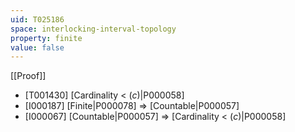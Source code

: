 ```yaml
---
uid: T025186
space: interlocking-interval-topology
property: finite
value: false
---
```

[[Proof]]

* [T001430] [Cardinality < $\mathfrak(c)$|P000058]
* [I000187] [Finite|P000078] => [Countable|P000057]
* [I000067] [Countable|P000057] => [Cardinality < $\mathfrak(c)$|P000058]

